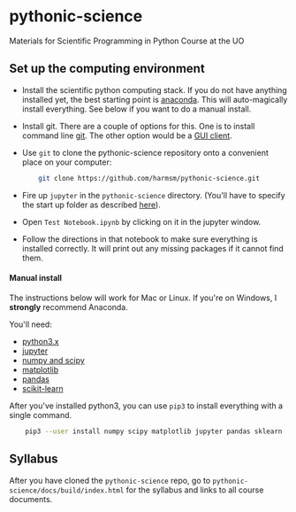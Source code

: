 # pythonic-science
Materials for Scientific Programming in Python Course at the UO

## Set up the computing environment
 * Install the scientific python computing stack. If you do not have anything
   installed yet, the best starting point is [anaconda](https://www.continuum.io/downloads).  This will auto-magically install everything. See below if you want to 
   do a manual install. 
 * Install git. There are a couple of options for this.  One is to install 
   command line [git](https://git-scm.com/book/en/v2/Getting-Started-Installing-Git).
   The other option would be a [GUI client](https://desktop.github.com/). 
 * Use `git` to clone the pythonic-science repository onto a convenient place
   on your computer:
    ```bash
        git clone https://github.com/harmsm/pythonic-science.git
    ```
 * Fire up `jupyter` in the `pythonic-science` directory. (You'll have to 
   specify the start up folder as described [here](https://jupyter-notebook-beginner-guide.readthedocs.io/en/latest/execute.html)).

 * Open `Test Notebook.ipynb` by clicking on it in the jupyter window.
 * Follow the directions in that notebook to make sure everything is installed
   correctly.  It will print out any missing packages if it cannot find them. 

#### Manual install

The instructions below will work for Mac or Linux.  If you're on Windows, I
**strongly** recommend Anaconda. 

You'll need:
 * [python3.x](https://www.python.org/downloads/)
 * [jupyter](https://jupyter.org/install.html)
 * [numpy and scipy](https://www.scipy.org/install.html)
 * [matplotlib](http://matplotlib.org/users/installing.html)
 * [pandas](http://pandas.pydata.org/pandas-docs/stable/install.html)
 * [scikit-learn](http://scikit-learn.org/stable/install.html)

After you've installed python3, you can use `pip3` to install everything with
a single command.

```bash
    pip3 --user install numpy scipy matplotlib jupyter pandas sklearn
```

## Syllabus
After you have cloned the `pythonic-science` repo, go to 
`pythonic-science/docs/build/index.html` for the syllabus and links to all 
course documents.

